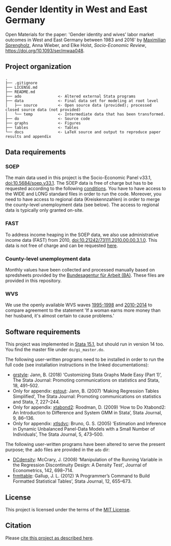 # Gender Identity in West and East Germany

Open Materials for the paper: 'Gender identity and wives’ labor market outcomes
in West and East Germany between 1983 and 2016' by [Maximilian Sprengholz](mailto:maximilian.sprengholz@hu-berlin.de), Anna Wieber, and Elke Holst, _Socio-Economic Review_, https://doi.org/10.1093/ser/mwaa048.

## Project organization

```
.
├── .gitignore
├── LICENSE.md
├── README.md
├── ado                <- Altered external Stata programs
├── data               <- Final data set for modeling at root level
│   ├── source         <- Open source data (provided); processed closed source data (not provided)
│   └── temp           <- Intermediate data that has been transformed.
├── do                 <- Source code
├── graphs             <- Figures
├── tables             <- Tables
└── docs               <- LaTeX source and output to reproduce paper results and appendix

```

## Data requirements

### SOEP
The main data used in this project is the Socio-Economic Panel v33.1, [doi:10.5684/soep.v33.1](https://doi:10.5684/soep.v33.1). The SOEP data is free of charge but has to be requested according to the following [conditions](https://www.diw.de/en/diw_02.c.242211.en/criteria_fdz_soep.html). You have to have access to the WIDE and LONG standard files in order to run the code. Moreover, you need to have access to regional data (Kreiskennzahlen) in order to merge the county-level unemployment data (see below). The access to regional data is typically only granted on-site.

### FAST
To address income heaping in the SOEP data, we also use administrative income data (FAST) from 2010, [doi:10.21242/73111.2010.00.00.3.1.0](https://doi:10.21242/73111.2010.00.00.3.1.0). This data is not free of charge and can be requested [here](https://www.forschungsdatenzentrum.de/de/zugang).

### County-level unemployment data
Monthly values have been collected and processed manually based on spredsheets provided by the [Bundesagentur für Arbeit (BA)](https://statistik.arbeitsagentur.de/). These files are provided in this repository.

### WVS
We use the openly available WVS waves [1995-1998](http://www.worldvaluessurvey.org/WVSDocumentationWV3.jsp) and [2010-2014](http://www.worldvaluessurvey.org/WVSDocumentationWV6.jsp) to compare agreement to the statement 'If a woman earns more money than her husband, it's almost certain to cause problems.'

## Software requirements

This project was implemented in [Stata 15.1](https://www.stata.com/), but should run in version 14 too. You find the master file under `do/gi_master.do`.

The following user-written programs need to be installed in order to run the full code (see installation instructions in the linked documentations):

- [grstyle](http://repec.sowi.unibe.ch/stata/grstyle/index.html): Jann, B. (2018) ‘Customizing Stata Graphs Made Easy (Part 1)’, The Stata Journal: Promoting communications on statistics and Stata, 18, 491–502.
- Only for appendix: [estout](http://repec.sowi.unibe.ch/stata/estout/index.html): Jann, B. (2007) ‘Making Regression Tables Simplified’, The Stata Journal: Promoting communications on statistics and Stata, 7, 227–244.
- Only for appendix: [xtabond2](http://www.stata-journal.com/article.html?article=st0159): Roodman, D. (2009) ‘How to Do Xtabond2: An Introduction to Difference and System GMM in Stata’, Stata Journal, 9, 86–136.
- Only for appendix: [xtlsdvc](https://journals.sagepub.com/doi/10.1177/1536867X0500500401): Bruno, G. S. (2005) ‘Estimation and Inference in Dynamic Unbalanced Panel-Data Models with a Small Number of Individuals’, The Stata Journal, 5, 473–500.


The following user-written programs have been altered to serve the present purpose; the .ado files are provided in the `ado` dir:

- [DCdensity](https://eml.berkeley.edu/~jmccrary/DCdensity/): McCrary, J. (2008) ‘Manipulation of the Running Variable in the Regression Discontinuity Design: A Density Test’, Journal of Econometrics, 142, 698–714.
- [frmttable](https://econpapers.repec.org/software/bocbocode/s375201.htm): Gallup, J. L. (2012) ‘A Programmer’s Command to Build Formatted Statistical Tables’, Stata Journal, 12, 655–673.


## License

This project is licensed under the terms of the [MIT License](/LICENSE.md).

## Citation

Please [cite this project as described here](/CITATION.md).
